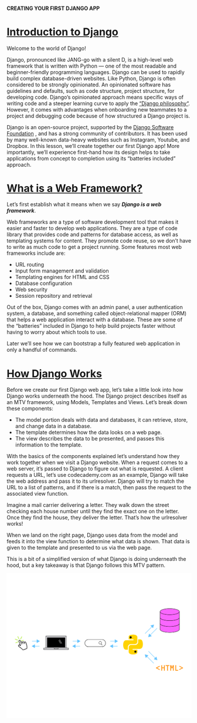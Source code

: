#### CREATING YOUR FIRST DJANGO APP

# [Introduction to Django](https://www.codecademy.com/paths/build-python-web-apps-with-django/tracks/introduction-to-django/modules/introduction-to-django/lessons/creating-your-first-django-app/exercises/introduction-to-django)

Welcome to the world of Django!

Django, pronounced like JANG-go with a silent D, is a high-level web framework that is written with Python — one of the most readable and beginner-friendly programming languages. 
Django can be used to rapidly build complex database-driven websites. 
Like Python, Django is often considered to be strongly opinionated. 
An opinionated software has guidelines and defaults, such as code structure, project structure, for developing code. 
Django’s opinionated approach means specific ways of writing code and a steeper learning curve to apply the 
[“Django philosophy“](https://docs.djangoproject.com/en/3.1/misc/design-philosophies/). 
However, it comes with advantages when onboarding new teammates to a project and debugging code because of how structured a Django project is.

Django is an open-source project, supported by the 
[Django Software Foundation](https://www.djangoproject.com/foundation/)
, and has a strong community of contributors. 
It has been used by many well-known data-heavy websites such as Instagram, Youtube, and Dropbox. 
In this lesson, we’ll create together our first Django app! 
More importantly, we’ll experience first-hand how its design helps to take applications from concept to completion using its “batteries included” approach.

# [What is a Web Framework?](https://www.codecademy.com/paths/build-python-web-apps-with-django/tracks/introduction-to-django/modules/introduction-to-django/lessons/creating-your-first-django-app/exercises/what-is-a-web-framework)

Let’s first establish what it means when we say ***Django is a web framework***.

Web frameworks are a type of software development tool that makes it easier and faster to develop web applications. 
They are a type of code library that provides code and patterns for database access, as well as templating systems for content. 
They promote code reuse, so we don’t have to write as much code to get a project running. 
Some features most web frameworks include are:
* URL routing
* Input form management and validation
* Templating engines for HTML and CSS
* Database configuration
* Web security
* Session repository and retrieval

Out of the box, Django comes with an admin panel, a user authentication system, a database, 
and something called object-relational mapper (ORM) that helps a web application interact with a database. 
These are some of the “batteries” included in Django to help build projects faster without having to worry about which tools to use.

Later we’ll see how we can bootstrap a fully featured web application in only a handful of commands.

# [How Django Works](https://www.codecademy.com/paths/build-python-web-apps-with-django/tracks/introduction-to-django/modules/introduction-to-django/lessons/creating-your-first-django-app/exercises/how-django-works)

Before we create our first Django web app, let’s take a little look into how Django works underneath the hood. 
The Django project describes itself as an MTV framework, using Models, Templates and Views. 
Let’s break down these components:
* The model portion deals with data and databases, it can retrieve, store, and change data in a database.
* The template determines how the data looks on a web page.
* The view describes the data to be presented, and passes this information to the template.

With the basics of the components explained let’s understand how they work together when we visit a Django website. 
When a request comes to a web server, it’s passed to Django to figure out what is requested. 
A client requests a URL, let’s use codecademy.com as an example, Django will take the web address and pass it to its urlresolver. 
Django will try to match the URL to a list of patterns, and if there is a match, then pass the request to the associated view function.

Imagine a mail carrier delivering a letter. 
They walk down the street checking each house number until they find the exact one on the letter. 
Once they find the house, they deliver the letter. 
That’s how the urlresolver works!

When we land on the right page, Django uses data from the model and feeds it into the view function to determine what data is shown. 
That data is given to the template and presented to us via the web page.

This is a bit of a simplified version of what Django is doing underneath the hood, but a key takeaway is that Django follows this MTV pattern.

![mtv pattern](images/django_mtv_diagram_v2.svg)




















